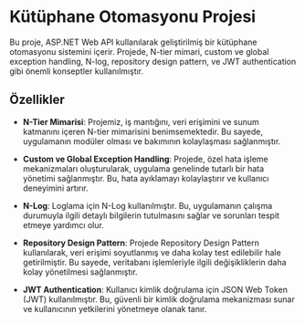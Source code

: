 # Kütüphane Otomasyonu Projesi

Bu proje, ASP.NET Web API kullanılarak geliştirilmiş bir kütüphane otomasyonu sistemini içerir. Projede, N-tier mimari, custom ve global exception handling, N-log, repository design pattern, ve JWT authentication gibi önemli konseptler kullanılmıştır.

## Özellikler

- **N-Tier Mimarisi**: Projemiz, iş mantığını, veri erişimini ve sunum katmanını içeren N-tier mimarisini benimsemektedir. Bu sayede, uygulamanın modüler olması ve bakımının kolaylaşması sağlanmıştır.

- **Custom ve Global Exception Handling**: Projede, özel hata işleme mekanizmaları oluşturularak, uygulama genelinde tutarlı bir hata yönetimi sağlanmıştır. Bu, hata ayıklamayı kolaylaştırır ve kullanıcı deneyimini artırır.

- **N-Log**: Loglama için N-Log kullanılmıştır. Bu, uygulamanın çalışma durumuyla ilgili detaylı bilgilerin tutulmasını sağlar ve sorunları tespit etmeye yardımcı olur.

- **Repository Design Pattern**: Projede Repository Design Pattern kullanılarak, veri erişimi soyutlanmış ve daha kolay test edilebilir hale getirilmiştir. Bu sayede, veritabanı işlemleriyle ilgili değişikliklerin daha kolay yönetilmesi sağlanmıştır.

- **JWT Authentication**: Kullanıcı kimlik doğrulama için JSON Web Token (JWT) kullanılmıştır. Bu, güvenli bir kimlik doğrulama mekanizması sunar ve kullanıcının yetkilerini yönetmeye olanak tanır.
